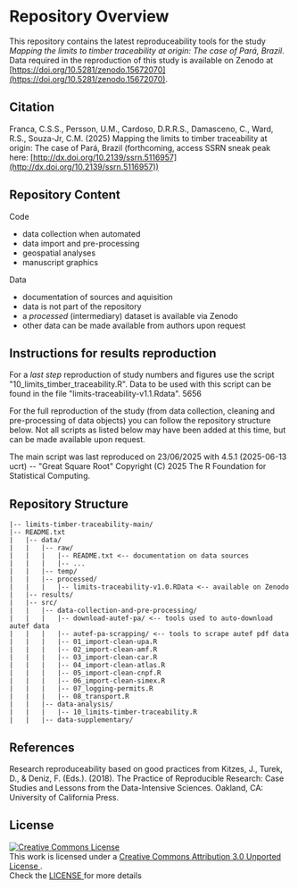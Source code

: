 
# Repository Overview

This repository contains the latest reproduceability tools for the study *Mapping the limits to timber traceability at origin: The case of Pará, Brazil*. Data required in the reproduction of this study is available on Zenodo at [https://doi.org/10.5281/zenodo.15672070](https://doi.org/10.5281/zenodo.15672070).

## Citation
Franca, C.S.S., Persson, U.M., Cardoso, D.R.R.S., Damasceno, C., Ward, R.S., Souza-Jr, C.M. (2025) Mapping the limits to timber traceability at origin: The case of Pará, Brazil (forthcoming, access SSRN sneak peak here: [http://dx.doi.org/10.2139/ssrn.5116957](http://dx.doi.org/10.2139/ssrn.5116957))

## Repository Content 

Code
- data collection when automated
- data import and pre-processing
- geospatial analyses
- manuscript graphics 

Data 
- documentation of sources and aquisition
- data is not part of the repository 
- a *processed* (intermediary) dataset is available via Zenodo 
- other data can be made available from authors upon request 

## Instructions for results reproduction

For a *last step* reproduction of study numbers and figures use the script "10_limits_timber_traceability.R". Data to be used with this script can be found in the file "limits-traceability-v1.1.Rdata". 5656

For the full reproduction of the study (from data collection, cleaning and pre-processing of data objects) you can follow the repository structure below. Not all scripts as listed below may have been added at this time, but can be made available upon request.

The main script was last reproduced on 23/06/2025 with  4.5.1 (2025-06-13 ucrt) -- "Great Square Root" Copyright (C) 2025 The R Foundation for Statistical Computing. 


## Repository Structure

```
|-- limits-timber-traceability-main/
|-- README.txt
|   |-- data/
|   |   |-- raw/
|   |   |   |-- README.txt <-- documentation on data sources
|   |   |   |-- ...
|   |   |-- temp/
|   |   |-- processed/
|   |   |   |-- limits-traceability-v1.0.RData <-- available on Zenodo
|   |-- results/
|   |-- src/
|   |   |-- data-collection-and-pre-processing/
|   |   |   |-- download-autef-pa/ <-- tools used to auto-download autef data
|   |   |   |-- autef-pa-scrapping/ <-- tools to scrape autef pdf data
|   |   |   |-- 01_import-clean-upa.R
|   |   |   |-- 02_import-clean-amf.R 
|   |   |   |-- 03_import-clean-car.R
|   |   |   |-- 04_import-clean-atlas.R
|   |   |   |-- 05_import-clean-cnpf.R
|   |   |   |-- 06_import-clean-simex.R
|   |   |   |-- 07_logging-permits.R
|   |   |   |-- 08_transport.R
|   |   |-- data-analysis/
|   |   |   |-- 10_limits-timber-traceability.R
|   |   |-- data-supplementary/

```

## References 

Research reproduceability based on good practices from Kitzes, J., Turek, D., & Deniz, F. (Eds.). (2018). The Practice of Reproducible Research: Case Studies and Lessons from the Data-Intensive Sciences. Oakland, CA: University of California Press. 


## License
<a rel="license" href="http://creativecommons.org/licenses/by/3.0/">
  <img alt="Creative Commons License" style="border-width:0" src="https://i.creativecommons.org/l/by/3.0/88x31.png" /> 
</a>
<br />
This work is licensed under a 
<a rel="license" href="http://creativecommons.org/licenses/by/3.0/">
  Creative Commons Attribution 3.0 Unported License
</a>.
<br />
Check the 
<a rel="license" href="https://github.com/carolsrto/illegality-risk-ns/blob/main/LICENSE">
LICENSE
</a> 
for more details

